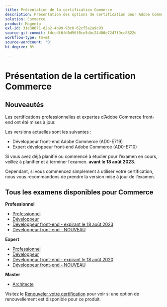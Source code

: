 ```yaml
---
title: Présentation de la certification Commerce
description: Présentation des options de certification pour Adobe Commerce
solution: Commerce
product: Magento
exl-id: 31e38071-d2a2-4b99-93c0-62cf5a2a9c03
source-git-commit: fdccdf6fd0d96f0ce5dbc24d00e7247f9cc8822d
workflow-type: tm+mt
source-wordcount: '0'
ht-degree: 0%

---
```


# Présentation de la certification Commerce

## Nouveautés

Les certifications professionnelles et expertes d’Adobe Commerce front-end ont été mises à jour.

Les versions actuelles sont les suivantes :

* Développeur front-end Adobe Commerce (AD0-E719)
* Expert développeur front-end Adobe Commerce (AD0-E710)

Si vous avez déjà planifié ou commencé à étudier pour l’examen en cours, veillez à planifier et à terminer l’examen. **avant le 18 août 2023**.

Cependant, si vous commencez simplement à utiliser votre certification, nous vous recommandons de prendre la version mise à jour de l’examen.

## Tous les examens disponibles pour Commerce

**Professionnel**

* [Professionnel](/help/certifications/ac/ac-p-business.md) <!--AD0-E712-->
* [Développeur](/help/certifications/ac/ac-p-developer.md) <!--AD0-E717-->
* [Développeur front-end - expirant le 18 août 2023](/help/certifications/ac/ac-p-fedeveloper.md) <!--AD0-E719-->
* [Développeur front-end - NOUVEAU](/help/certifications/ac/ac-p-fedeveloper0623.md)

**Expert**

* [Professionnel](/help/certifications/ac/ac-e-business.md) <!--AD0-E708-->
* [Développeur](/help/certifications/ac/ac-e-developer.md) <!--AD0-E716-->
* [Développeur front-end - expirant le 18 août 2020](/help/certifications/ac/ac-e-fedeveloper.md) <!--AD0-E710-->
* [Développeur front-end - NOUVEAU](/help/certifications/ac/ac-e-fedeveloper0623.md)

**Master**

* [Architecte](/help/certifications/ac/ac-m-architect.md) <!--AD0-E718-->

Visitez le [Renouveler votre certification](/help/certifications/renew.md) pour voir si une option de renouvellement est disponible pour ce produit.
